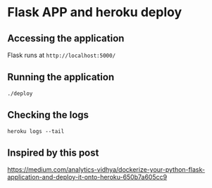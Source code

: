 # Flask APP and heroku deploy

## Accessing the application

Flask runs at `http://localhost:5000/`


## Running the application

```console
./deploy
```

## Checking the logs
```console
heroku logs --tail
```

## Inspired by this post
https://medium.com/analytics-vidhya/dockerize-your-python-flask-application-and-deploy-it-onto-heroku-650b7a605cc9